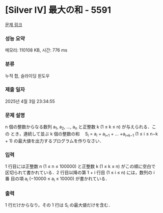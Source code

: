 # [Silver IV] 最大の和 - 5591 

[문제 링크](https://www.acmicpc.net/problem/5591) 

### 성능 요약

메모리: 110108 KB, 시간: 776 ms

### 분류

누적 합, 슬라이딩 윈도우

### 제출 일자

2025년 4월 3일 23:34:55

### 문제 설명

<p>n 個の整数からなる数列 a<sub>1</sub>, a<sub>2</sub>, ..., a<sub>n</sub> と正整数 k (1 ≤ k ≤ n) が与えられる．この とき，連続して並ぶ k 個の整数の和　 S<sub>i</sub> = a<sub>i</sub> + a<sub>i+1</sub> + ... +a<sub>i+k−1</sub> (1 ≤ i ≤ n−k + 1) の最大値を出力するプログラムを作りなさい．</p>

### 입력 

 <p>1 行目には正整数 n (1 ≤ n ≤ 100000) と正整数 k (1 ≤ k ≤ n) がこの順に空白で 区切られて書かれている．2 行目以降の第 1 + i 行目 (1 ≤ i ≤ n) には，数列の i 番 目の項 a<sub>i</sub> (−10000 ≤ a<sub>i</sub> ≤ 10000) が書かれている．</p>

### 출력 

 <p>1 行だけからなり，その 1 行は S<sub>i</sub> の最大値だけを含む．</p>

